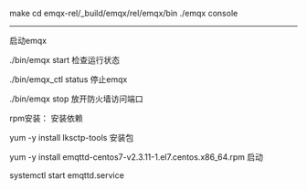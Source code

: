 make
cd emqx-rel/_build/emqx/rel/emqx/bin
./emqx console


---

启动emqx

./bin/emqx start
检查运行状态

./bin/emqx_ctl status
停止emqx

./bin/emqx stop
放开防火墙访问端口

rpm安装：
安装依赖

yum -y install lksctp-tools
安装包

yum -y install emqttd-centos7-v2.3.11-1.el7.centos.x86_64.rpm
启动

systemctl start emqttd.service